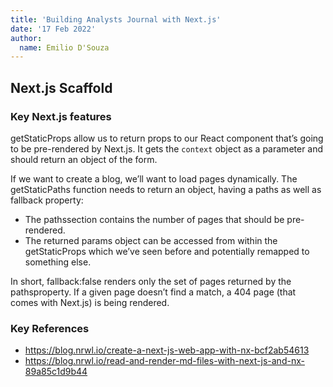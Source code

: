```yaml
---
title: 'Building Analysts Journal with Next.js'
date: '17 Feb 2022'
author:
  name: Emilio D'Souza
---
```


## Next.js Scaffold


### Key Next.js features

getStaticProps allow us to return props to our React component that’s going to be pre-rendered by Next.js. It gets the `context` object as a parameter and should return an object of the form.

If we want to create a blog, we’ll want to load pages dynamically. The getStaticPaths function needs to return an object, having a paths as well as fallback property:

- The pathssection contains the number of pages that should be pre-rendered.
- The returned params object can be accessed from within the getStaticProps which we’ve seen before and potentially remapped to something else.



In short, fallback:false renders only the set of pages returned by the pathsproperty. If a given page doesn’t find a match, a 404 page (that comes with Next.js) is being rendered.


### Key References
- https://blog.nrwl.io/create-a-next-js-web-app-with-nx-bcf2ab54613
- https://blog.nrwl.io/read-and-render-md-files-with-next-js-and-nx-89a85c1d9b44
